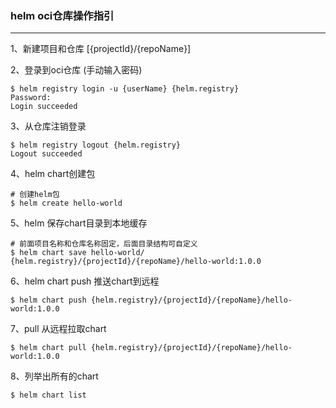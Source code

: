 ### helm oci仓库操作指引

---

1、新建项目和仓库    [{projectId}/{repoName}]

2、登录到oci仓库 (手动输入密码)
```shell script
$ helm registry login -u {userName} {helm.registry}
Password:
Login succeeded
```

3、从仓库注销登录
```shell script
$ helm registry logout {helm.registry}
Logout succeeded
```

4、helm chart创建包
```shell script
# 创建helm包
$ helm create hello-world
```

5、helm 保存chart目录到本地缓存
```shell script
# 前面项目名称和仓库名称固定，后面目录结构可自定义
$ helm chart save hello-world/ {helm.registry}/{projectId}/{repoName}/hello-world:1.0.0
```

6、helm chart push 推送chart到远程
```shell script
$ helm chart push {helm.registry}/{projectId}/{repoName}/hello-world:1.0.0
```

7、pull 从远程拉取chart
```shell script
$ helm chart pull {helm.registry}/{projectId}/{repoName}/hello-world:1.0.0
```

8、列举出所有的chart
```shell script
$ helm chart list
```

